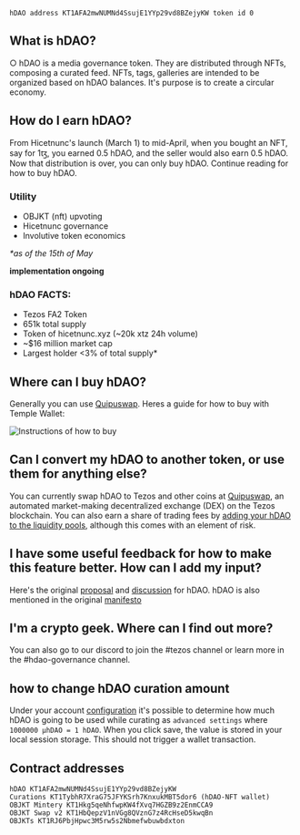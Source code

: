 `hDAO address KT1AFA2mwNUMNd4SsujE1YYp29vd8BZejyKW token id 0`

## What is hDAO?

○ hDAO is a media governance token. They are distributed through NFTs, composing a curated feed. NFTs, tags, galleries are intended to be organized based on hDAO balances. It's purpose is to create a circular economy.

## How do I earn hDAO?
From Hicetnunc's launch (March 1) to mid-April, when you bought an NFT, say for 1ꜩ, you earned 0.5 hDAO, and the seller would also earn 0.5 hDAO. Now that distribution is over, you can only buy hDAO. Continue reading for how to buy hDAO.

### Utility
* OBJKT (nft) upvoting
* Hicetnunc governance
* Involutive token economics

_*as of the 15th of May_

**implementation ongoing**

### hDAO FACTS:
* Tezos FA2 Token
* 651k total supply
* Token of hicetnunc.xyz (~20k xtz 24h volume)
* ~$16 million market cap
* Largest holder <3% of total supply*

## Where can I buy hDAO?
Generally you can use [Quipuswap](https://quipuswap.com/swap). Heres a guide for how to buy with Temple Wallet:

![Instructions of how to buy](https://i.ibb.co/RHHPKYs/image0.jpg)

## Can I convert my hDAO to another token, or use them for anything else?
You can currently swap hDAO to Tezos and other coins at [Quipuswap](https://quipuswap.com/swap), an automated market-making decentralized exchange (DEX) on the Tezos blockchain. You can also earn a share of trading fees by [adding your hDAO to the liquidity pools](https://xtz.news/defi-news/quipuswap/decentralized-exchange-quipuswap-is-live-on-tezos/), although this comes with an element of risk.

## I have some useful feedback for how to make this feature better. How can I add my input?
Here's the original [proposal](https://hicetnunc2000.medium.com/hicetnunc-microfunding-protocol-e270a63eb73c) and [discussion](https://community.hicetnunc.xyz/t/hdao-curation-discovery/20) for hDAO. hDAO is also mentioned in the original [manifesto](https://hicetnunc2000.medium.com/objkt-swap-62dbaf776336)

## I'm a crypto geek. Where can I find out more?
You can also go to our discord to join the #tezos channel or learn more in the #hdao-governance channel.

## how to change hDAO curation amount
Under your account [configuration](https://hicetnunc.xyz/config) it's possible to determine how much hDAO is going to be used while curating as `advanced settings` where `1000000 μhDAO = 1 hDAO`. When you click save, the value is stored in your local session storage. This should not trigger a wallet transaction.

## Contract addresses

```OBJKT KT1RJ6PbjHpwc3M5rw5s2Nbmefwbuwbdxton
hDAO KT1AFA2mwNUMNd4SsujE1YYp29vd8BZejyKW
Curations KT1TybhR7XraG75JFYKSrh7KnxukMBT5dor6 (hDAO-NFT wallet)
OBJKT Mintery KT1Hkg5qeNhfwpKW4fXvq7HGZB9z2EnmCCA9
OBJKT Swap v2 KT1HbQepzV1nVGg8QVznG7z4RcHseD5kwqBn
OBJKTs KT1RJ6PbjHpwc3M5rw5s2Nbmefwbuwbdxton
```
